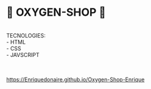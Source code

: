 # 🚀 OXYGEN-SHOP 🚀

<br/>
TECNOLOGIES: <br/>
- HTML <br/>
- CSS <br/>
- JAVSCRIPT <br/>
<br/>
<br/>

https://Enriquedonaire.github.io/Oxygen-Shop-Enrique

